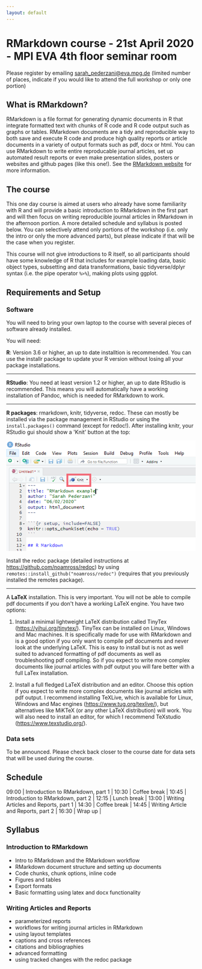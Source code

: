 ```yaml
---
layout: default
---
```

# RMarkdown course - 21st April 2020 - MPI EVA 4th floor seminar room

Please register by emailing sarah_pederzani@eva.mpg.de (limited number of places, indicate if you would like to attend the full workshop or only one portion)

## What is RMarkdown?

RMarkdown is a file format for generating dynamic documents in R that integrate formatted text with chunks of R code and R code output such as graphs or tables. RMarkdown documents are a tidy and reproducible way to both save and execute R code and produce high quality reports or article documents in a variety of output formats such as pdf, docx or html. You can use RMarkdown to write entire reproducable journal articles, set up automated result reports or even make presentation slides, posters or websites and github pages (like this one!). See the [RMarkdown website](https://rmarkdown.rstudio.com/lesson-1.html)
for more information. 
## The course

This one day course is aimed at users who already have some familiarity with R and will provide a basic introduction to RMarkdown in the first part and will then focus on writing reproducible journal articles in RMarkdown in the afternoon portion. A more detailed schedule and syllabus is posted below. You can selectively attend only portions of the workshop (i.e. only the intro or only the more advanced parts), but please indicate if that will be the case when you register. 

This course will not give introductions to R itself, so all participants should have some knowledge of R that includes for example loading data, basic object types, subsetting and data transformations, basic tidyverse/dplyr syntax (i.e. the pipe operator `%>%`), making plots using ggplot. 

## Requirements and Setup

### Software

You will need to bring your own laptop to the course with several pieces of software already installed. 

You will need:

**R**: Version 3.6 or higher, an up to date installtion is recommended. You can use the installr package to update your R version without losing all your package installations. 

---
**RStudio**: You need at least version 1.2 or higher, an up to date RStudio is recommended. This means you will automatically have a working installation of Pandoc, which is needed for RMarkdown to work. 

---
**R packages**: rmarkdown, knitr, tidyverse, redoc. These can mostly be installed via the package management in RStudio or using the `install.packages()` command (except for redoc!). After installing knitr, your RStudio gui should show a 'Knit' button at the top:
 
![Location of Knit button in RStudio IDE](Knit_button.PNG)

Install the redoc package (detailed instructions at https://github.com/noamross/redoc) by using `remotes::install_github("noamross/redoc")` (requires that you previously installed the remotes package). 

--- 
A **LaTeX** installation. This is very important. You will not be able to compile pdf documents if you don't have a working LaTeX engine. You have two options:

1) Install a minimal lightweight LaTeX distribution called TinyTex (https://yihui.org/tinytex/). TinyTex can be installed on Linux, Windows and Mac machines. It is specifically made for use with RMarkdown and is a good option if you only want to compile pdf documents and never look at the underlying LaTeX. This is easy to install but is not as well suited to advanced formatting of pdf documents as well as troubleshooting pdf compiling. So if you expect to write more complex documents like journal articles with pdf output you will fare better with a full LaTex installation. 

2) Install a full fledged LaTeX distribution and an editor. Choose this option if you expect to write more complex documents like journal articles with pdf output. I recommend installing TeXLive, which is available for Linux, Windows and Mac engines (https://www.tug.org/texlive/), but alternatives like MiKTeX (or any other LaTeX distribution) will work. You will also need to install an editor, for which I recommend TeXstudio (https://www.texstudio.org/). 

### Data sets

To be announced. Please check back closer to the course date for data sets that will be used during the course. 

## Schedule

09:00 | Introduction to RMarkdown, part 1 |
10:30 | Coffee break |
10:45 | Introduction to RMarkdown, part 2 |
12:15 | Lunch break |
13:00 | Writing Articles and Reports, part 1 |
14:30 | Coffee break |
14:45 | Writing Article and Reports, part 2 |
16:30 | Wrap up |

## Syllabus

### Introduction to RMarkdown

* Intro to RMarkdown and the RMarkdown workflow
* RMarkdown document structure and setting up documents
* Code chunks, chunk options, inline code
* Figures and tables
* Export formats
* Basic formatting using latex and docx functionality

### Writing Articles and Reports

* parameterized reports
* workflows for writing journal articles in RMarkdown
* using layout templates
* captions and cross references
* citations and bibliographies
* advanced formatting
* using tracked changes with the redoc package








